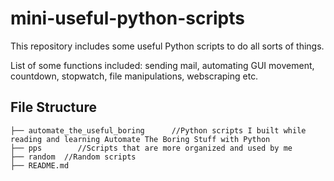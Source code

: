 # mini-useful-python-scripts
This repository includes some useful Python scripts to do all sorts of things. 

List of some functions included:
sending mail, automating GUI movement, countdown, stopwatch, file manipulations, webscraping etc. 

## File Structure 
```
├── automate_the_useful_boring      //Python scripts I built while reading and learning Automate The Boring Stuff with Python  
├── pps        //Scripts that are more organized and used by me 
├── random  //Random scripts
├── README.md
```
